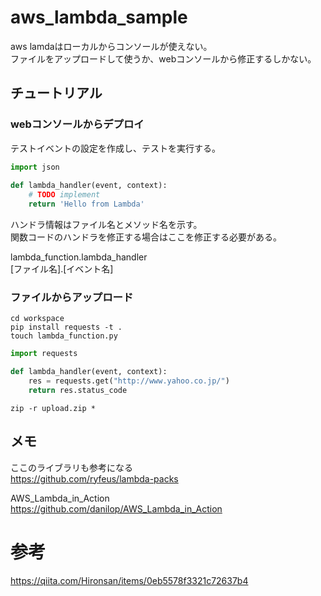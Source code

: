 # aws_lambda_sample

aws lamdaはローカルからコンソールが使えない。   
ファイルをアップロードして使うか、webコンソールから修正するしかない。   




## チュートリアル

### webコンソールからデプロイ

テストイベントの設定を作成し、テストを実行する。   


```:lambda_function.py
import json
    
def lambda_handler(event, context):
    # TODO implement
    return 'Hello from Lambda'

```

ハンドラ情報はファイル名とメソッド名を示す。   
関数コードのハンドラを修正する場合はここを修正する必要がある。

lambda_function.lambda_handler   
[ファイル名].[イベント名]   


### ファイルからアップロード

    cd workspace
    pip install requests -t .
    touch lambda_function.py


```:lambda_function.py
import requests

def lambda_handler(event, context):
    res = requests.get("http://www.yahoo.co.jp/")
    return res.status_code
```

    zip -r upload.zip *



## メモ

ここのライブラリも参考になる   
https://github.com/ryfeus/lambda-packs   

AWS_Lambda_in_Action   
https://github.com/danilop/AWS_Lambda_in_Action

# 参考

https://qiita.com/Hironsan/items/0eb5578f3321c72637b4

